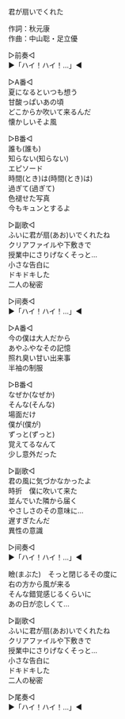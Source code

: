 君が扇いでくれた  
  
作詞：秋元康  
作曲：中山聡・足立優  
  
▷前奏◁  
▶「ハイ！ハイ！…」◀   
  
▷A番◁  
夏になるといつも想う  
甘酸っぱいあの頃  
どこからか吹いて来るんだ  
懐かしいそよ風  
  
▷B番◁  
誰も(誰も)  
知らない(知らない)  
エピソード  
時間(とき)は(時間(とき)は)  
過ぎて(過ぎて)  
色褪せた写真  
今もキュンとするよ  
  
▷副歌◁  
ふいに君が扇(あお)いでくれたね  
クリアファイルや下敷きで  
授業中にさりげなくそっと…  
小さな告白に  
ドキドキした  
二人の秘密  
  
▷间奏◁  
▶「ハイ！ハイ！…」◀   
  
▷A番◁  
今の僕は大人だから  
あやふやなその記憶  
照れ臭い甘い出来事  
半袖の制服  
  
▷B番◁  
なぜか(なぜか)  
そんな(そんな)  
場面だけ  
僕が(僕が)  
ずっと(ずっと)  
覚えてるなんて  
少し意外だった  
  
▷副歌◁  
君の風に気づかなかったよ  
時折　僕に吹いて来た  
並んでいた隣から届く  
やさしさのその意味に…  
遅すぎたんだ  
異性の意識  
  
▷间奏◁  
▶「ハイ！ハイ！…」◀   
  
瞼(まぶた)　そっと閉じるその度に  
右の方から風が来る  
そんな錯覚感じるくらいに  
あの日が恋しくて…  
  
▷副歌◁  
ふいに君が扇(あお)いでくれたね  
クリアファイルや下敷きで  
授業中にさりげなくそっと…  
小さな告白に  
ドキドキした  
二人の秘密  
  
▷尾奏◁  
▶「ハイ！ハイ！…」◀   
